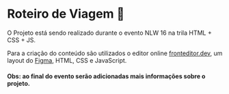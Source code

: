 # Roteiro de Viagem 🚀
O Projeto está sendo realizado durante o evento NLW 16 na trila HTML + CSS + JS.

Para a criação do conteúdo são utilizados o editor online [fronteditor.dev](https://www.fronteditor.dev/), um layout do [Figma](https://www.figma.com/community/file/1392277205162897872/nlw-journey-roteiro-de-viagem), HTML, CSS e JavaScript.

#### Obs: ao final do evento serão adicionadas mais informações sobre o projeto.